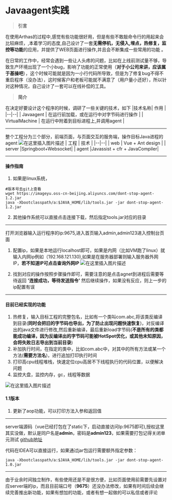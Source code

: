 # Javaagent实践

> **引言**

 在使用Arthas的过程中,感觉有些功能很好用，但是有些不敢敲命令行的用起来会比较麻烦，,本着学习的态度,自己设计了一套**无需停机，无侵入,埋点，热修复，监控等功能**的应用，并提供了WEB页面进行操作,并且会不断集成一些常用的功能  。

 在日常的工作中，经常会遇到一些让人头疼的问题，比如在上线前测试量不够，导致生产环境出现了一个小bug，影响了功能的正常使用（**对于小公司来讲，应该属于基操吧**），这个时候可能就是因为一小行代码所导致，但是为了修复bug不得不重启程序（没办法），这时候客户和老板可能就不满意了（用户量小还好），所以针对这种情况，自己设计了一套可以在线补偿的工具。

> **简介**

在决定好要设计这个程序的时候，调研了一些关键的技术，如下
|技术名称| 作用 |
|--|--|
| Javaagent | 在运行前加载，或在运行中对字节码进行操作 |
| VirtualMachine | 在运行中附着到目标进程上,并调用agent |


---

整个工程分为三个部分，前端页面，与页面交互的服务端，操作目标Java进程的agent
![在这里插入图片描述](https://img-blog.csdnimg.cn/20201030140025315.png?x-oss-process=image/watermark,type_ZmFuZ3poZW5naGVpdGk,shadow_10,text_aHR0cHM6Ly9ibG9nLmNzZG4ubmV0L0RheV9EYXlfTm9fQnVn,size_16,color_FFFFFF,t_70#pic_center)
| 工程 | 技术 |
|--|--|
| web | Vue + Ant design |
| server |Springboot+Websocket|
| agent |Javassist + cfr + JavaCompiler|

---
#### 操作指南
1. 如果是linux系统，
```shell
#版本号去git上查看
wget https://imageyu.oss-cn-beijing.aliyuncs.com/dont-stop-agent-1.2.jar
java -Xbootclasspath/a:$JAVA_HOME/lib/tools.jar -jar dont-stop-agent-1.2.jar
```
2. 其他操作系统可以直接点击连接下载，然后指定tools.jar对应的目录
---
打开浏览器输入运行程序的ip:9675,进入首页输入admin,admin123进入控制台页面

1. 配置ip，如果是本地运行localhost即可，如果是内网（比如VM跑了linux）就输入内网ip例如（192.168.121.130),如果是在服务器部署则输入服务器外网IP，**若不知道IP可点击查询外网IP**
![在这里插入图片描述](https://img-blog.csdnimg.cn/20201106134427240.png?x-oss-process=image/watermark,type_ZmFuZ3poZW5naGVpdGk,shadow_10,text_aHR0cHM6Ly9ibG9nLmNzZG4ubmV0L0RheV9EYXlfTm9fQnVn,size_16,color_FFFFFF,t_70#pic_center)

 2. 找到对应的操作按照步骤操作即可，需要注意的是点击agnet到进程后需要等待返回 **'连接成功，等待发送指令'** 然后继续操作，如果没有反应，则上一步的ip配置有误

---
#### 目前已经实现的功能
1. 热修复，输入目标工程的完整包名，比如有一个类叫com.abc,将该类反编译到目录(**同时会把旧的字节码也导出，为了防止出现问题快速恢复**)，对反编译出的java文件进行修改,然后重新编译，最后重新load字节码(**不是所有的类都能成功编译，因为反编译出的字节码可能被HotSpot优化，或其他未知原因，会将失败日志导出到当前目录**)
2. 补加执行时间，在指定的类中，比如com.abc中，对其中的所有方法或某一个方法(**需要方法名**)，进行追加打印执行时间
3. 打印高cpu线程堆栈，快速定位cpu高居不下线程执行的代码位置，以便解决问题
4. 监控大盘，监控内存，gc，线程等数据

![在这里插入图片描述](https://img-blog.csdnimg.cn/20201030150348804.png?x-oss-process=image/watermark,type_ZmFuZ3poZW5naGVpdGk,shadow_10,text_aHR0cHM6Ly9ibG9nLmNzZG4ubmV0L0RheV9EYXlfTm9fQnVn,size_16,color_FFFFFF,t_70#pic_center)
#### 1.1版本
1. 更新了aop功能，可以打印方法入参和返回值
---

server端源码（vue已经打包在了static下，启动直接访问lp:9675即可),授权这里其实没做，默认是同户名是**admin**，密码是**admin123**，如果需要打包记得关闭单元测试
 [github地址](https://github.com/NoBugBoy/dont-stop-agent)

代码在IDEA可以直接运行，如果通过jar包运行需要额外指定参数：
```shell
java -Xbootclasspath/a:$JAVA_HOME/lib/tools.jar -jar dont-stop-agent-1.0.jar
```

---
由于业余时间独立制作，有些使用还是不是很方便，比如页面使用前需要先设置对应server端的ip，而且目前端口号（**9675**）还没办法修改，如果有时间后续会继续完善推出新功能，如果有想加的功能，或者有想一起做的可以私信或者评论


